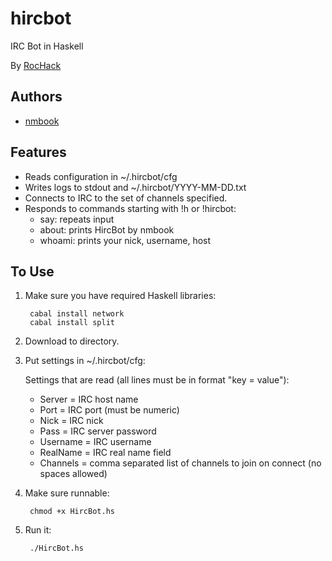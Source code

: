 hircbot
=======

IRC Bot in Haskell

By [RocHack](http://rochack.github.com/)

Authors
-------
- [nmbook](http://github.com/nmbook/)

Features
--------
- Reads configuration in ~/.hircbot/cfg
- Writes logs to stdout and ~/.hircbot/YYYY-MM-DD.txt
- Connects to IRC to the set of channels specified.
- Responds to commands starting with !h or !hircbot:
    - say: repeats input
    - about: prints HircBot by nmbook
    - whoami: prints your nick, username, host

To Use
------
1. Make sure you have required Haskell libraries:

        cabal install network
        cabal install split

2. Download to directory.

4. Put settings in ~/.hircbot/cfg:

    Settings that are read (all lines must be in format "key = value"):
    - Server = IRC host name
    - Port = IRC port (must be numeric)
    - Nick = IRC nick
    - Pass = IRC server password
    - Username = IRC username
    - RealName = IRC real name field
    - Channels = comma separated list of channels to join on connect (no spaces allowed)

3. Make sure runnable:

        chmod +x HircBot.hs

5. Run it:

        ./HircBot.hs
